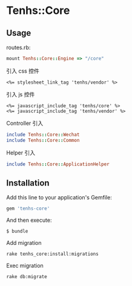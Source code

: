 # Tenhs::Core

## Usage

routes.rb:

```ruby
mount Tenhs::Core::Engine => "/core"
```

引入 css 控件

```erb
<%= stylesheet_link_tag 'tenhs/vendor' %>
```

引入 js 控件

```erb
<%= javascript_include_tag 'tenhs/core' %>
<%= javascript_include_tag 'tenhs/vendor' %>
```

Controller 引入

```ruby
include Tenhs::Core::Wechat
include Tenhs::Core::Common
```

Helper 引入

```ruby
include Tenhs::Core::ApplicationHelper
```

## Installation

Add this line to your application's Gemfile:

```ruby
gem 'tenhs-core'
```

And then execute:

```bash
$ bundle
```

Add migration

```bash
rake tenhs_core:install:migrations
```

Exec migration

```bash
rake db:migrate
```
